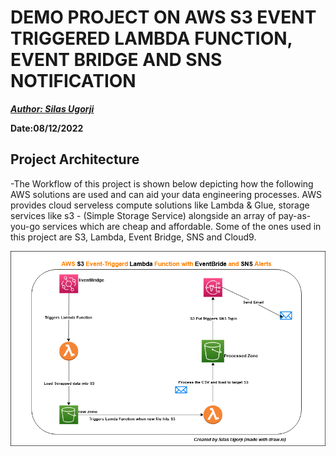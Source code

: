 # DEMO PROJECT ON AWS S3 EVENT TRIGGERED LAMBDA FUNCTION, EVENT BRIDGE AND SNS NOTIFICATION

**_[Author: Silas Ugorji](https://www.linkedin.com/in/silas-ugorji/)_**

**Date:08/12/2022**

## Project Architecture
  -The Workflow of this project is shown below depicting how the following AWS solutions are used and can aid your      data engineering processes. AWS provides cloud serveless compute solutions like Lambda & Glue, storage services      like s3 - (Simple Storage Service) alongside an array of pay-as-you-go services which are cheap and affordable.      Some of the ones used in this project are S3, Lambda, Event Bridge, SNS and Cloud9.

![alt text](https://github.com/silas247/AWS_S3_Lambda_Data_Transformation/blob/main/AWS_S3_Project.png?raw=true)
